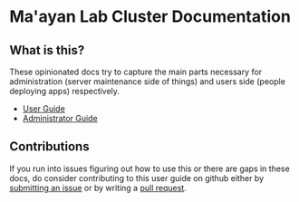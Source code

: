 # Ma'ayan Lab Cluster Documentation

## What is this?

These opinionated docs try to capture the main parts necessary for administration (server maintenance side of things) and users side (people deploying apps) respectively.

- [User Guide](./00-user/index.md)
- [Administrator Guide](./50-administration/index.md)

## Contributions

If you run into issues figuring out how to use this or there are gaps in these docs, do consider contributing to this user guide on github either by [submitting an issue](https://github.com/maayanlab/k8s-docs/issues) or by writing a [pull request](https://github.com/maayanlab/k8s-docs/pulls).

